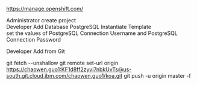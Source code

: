 https://manage.openshift.com/

Administrator create project<br>
Developer Add Database PostgreSQL Instantiate Template<br>
set the values of PostgreSQL Connection Username and PostgreSQL Connection Password

Developer Add from Git

git fetch --unshallow
              git remote set-url origin https://chaowen.guo1:KF1d8ff2zyvi7nbkUvTs@us-south.git.cloud.ibm.com/chaowen.guo1/koa.git
              git push -u origin master -f
